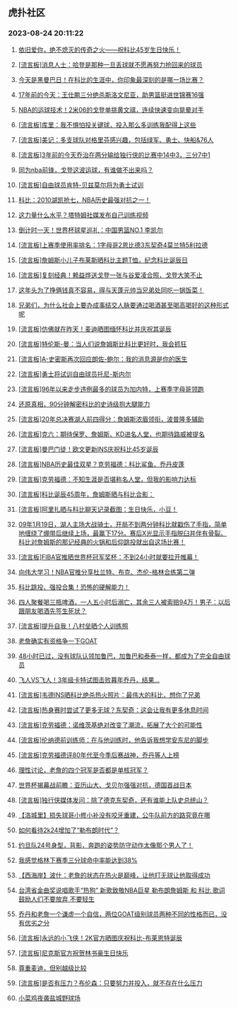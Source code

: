 ## 虎扑社区 
### 2023-08-24 20:11:22

1. [依旧爱你，绝不熄灭的传奇之火——祝科比45岁生日快乐️！](https://bbs.hupu.com/61806146.html)

2. [[流言板]消息人士：哈登是那种一旦丢球就不愿再努力抢回来的球员](https://bbs.hupu.com/61806413.html)

3. [今天是黑曼巴日！在科比的生涯中，你印象最深刻的是哪一场比赛？](https://bbs.hupu.com/61805838.html)

4. [17年前的今天：王仕鹏三分绝杀斯洛文尼亚，助男篮挺进世锦赛16强](https://bbs.hupu.com/61805473.html)

5. [NBA的运球技术！2米06的戈登单挑黄文祺，连续快速变向晃晕对手](https://bbs.hupu.com/61804638.html)

6. [[流言板]库里：我不惧怕投关键球，投入那么多训练我配得上这些](https://bbs.hupu.com/61806815.html)

7. [[流言板]美记：多支球队对格里芬感兴趣，包括绿军、勇士、快船&76人](https://bbs.hupu.com/61804711.html)

8. [[流言板]3年前的今天乔治在两分输给独行侠的比赛中14中3，三分7中1](https://bbs.hupu.com/61805929.html)

9. [同为nba前锋，戈登这波运球，有谁做不出来吗？](https://bbs.hupu.com/61807516.html)

10. [[流言板]自由球员肯特-贝兹莫尔将为勇士试训](https://bbs.hupu.com/61805822.html)

11. [科比：2010湖凯抢七，NBA历史最强对抗之一！](https://bbs.hupu.com/61806189.html)

12. [这力量什么水平？塔特姆社媒发布自己训练视频](https://bbs.hupu.com/61805685.html)

13. [倒计时一天！世界杯球星巡礼：中国男篮NO.1 李凯尔](https://bbs.hupu.com/61804412.html)

14. [[流言板]上赛季使用率排名：1字母哥2恩比德3东契奇4莫兰特5利拉德](https://bbs.hupu.com/61804040.html)

15. [[流言板]詹姆斯小儿子布莱斯晒科比主题T恤，纪念科比诞辰日](https://bbs.hupu.com/61806920.html)

16. [[流言板]复刻经典！赖益烨送戈登一张与谷爱凌合照，戈登大笑不止](https://bbs.hupu.com/61804746.html)

17. [这年头为了挣俩钱真不容易，得与天蓬元帅当兄弟处同吃一锅饭菜！](https://bbs.hupu.com/61806906.html)

18. [兄弟们，为什么社会上要办成事结交人脉要通过喝酒甚至喝高喝好的这种形式呢](https://bbs.hupu.com/61807204.html)

19. [[流言板]仿佛就在昨天！麦迪晒图缅怀科比并庆祝其诞辰](https://bbs.hupu.com/61803669.html)

20. [[流言板]特伦斯-曼：当人们说詹姆斯比科比更好时，我会抓狂](https://bbs.hupu.com/61803844.html)

21. [[流言板]A-史密斯再次回应朗佐-鲍尔：我的消息源是你的医生](https://bbs.hupu.com/61806647.html)

22. [[流言板]勇士将试训自由球员托尼-斯内尔](https://bbs.hupu.com/61805922.html)

23. [[流言板]96年以来走步违例最多的球员为加内特，上赛季字母哥领跑](https://bbs.hupu.com/61803529.html)

24. [还原真相，90分钟解密科比的史诗级抱大腿能力](https://bbs.hupu.com/61807826.html)

25. [[流言板]20年总决赛湖人前四得分：詹姆斯浓眉领衔，波普隆多辅助](https://bbs.hupu.com/61805079.html)

26. [[流言板]克六：期待保罗、詹姆斯、KD进名人堂，也期待路威被提名](https://bbs.hupu.com/61811284.html)

27. [[流言板]曼巴门徒！欧文更新INS庆祝科比45岁诞辰](https://bbs.hupu.com/61807442.html)

28. [[流言板]NBA历史最佳双星？克劳福德：科比鲨鱼、乔丹皮蓬](https://bbs.hupu.com/61809994.html)

29. [[流言板]克劳福德：不知生涯是否堪称名人堂，但我的影响力达标](https://bbs.hupu.com/61810141.html)

30. [[流言板]科比诞辰45周年，詹姆斯晒与科比合影：️](https://bbs.hupu.com/61803348.html)

31. [[流言板]阿里扎晒与科比聊天记录截图：生日快乐，小豆！](https://bbs.hupu.com/61803416.html)

32. [09年1月19日，湖人主场大战骑士，开局不到两分钟科比就戳伤了手指，简单地缠绕了绷带后继续上场，最赢下17分。赛后X光显示手指脱臼并伴有骨裂。科比对詹姆斯的那记经典的火锅和后仰跳投就出自这场比赛！](https://bbs.hupu.com/61811528.html)

33. [[流言板]FIBA官推晒世界杯冠军奖杯：不到24小时就要拉开帷幕！](https://bbs.hupu.com/61810829.html)

34. [向伟大学习！NBA官推分享杜兰特、布克、杰伦-格林合练第二弹](https://bbs.hupu.com/61803364.html)

35. [科比跳投、强投合集！恐怖的硬解能力！](https://bbs.hupu.com/61805411.html)

36. [四人聚餐喝三瓶啤酒，一人五小时后溺亡，其余三人被索赔94万！男子：以后跟朋友喝酒先签生死状？](https://bbs.hupu.com/61810867.html)

37. [[流言板]提升自我！八村垒晒个人训练照](https://bbs.hupu.com/61808911.html)

38. [老詹确实有资格争一下GOAT](https://bbs.hupu.com/61810643.html)

39. [48小时已过，没有球队认领加鲁巴，加鲁巴和泰泰一样，都成为了完全自由球员](https://bbs.hupu.com/61804761.html)

40. [飞人VS飞人！3年级卡特试图击败暮年乔丹，结果...](https://bbs.hupu.com/61806453.html)

41. [[流言板]韦德INS晒科比绝杀热火照片：最伟大的科比，想你了兄弟](https://bbs.hupu.com/61803319.html)

42. [[流言板]热身赛时尝试了更多无球？东契奇：这会让我有更多休息时间](https://bbs.hupu.com/61810783.html)

43. [[流言板]克劳福德：诺维茨基绝对改变了潮流，拓展了大个的可能性](https://bbs.hupu.com/61811419.html)

44. [[流言板]伦纳德前训练师：在与他训练时，他告诉我想学安东尼的脚步](https://bbs.hupu.com/61806417.html)

45. [[流言板]克劳福德评80年代至今季后赛战神，乔丹等人上榜](https://bbs.hupu.com/61810070.html)

46. [理性讨论，老詹的四个冠军是否都是单核冠军？](https://bbs.hupu.com/61810136.html)

47. [世界杯揭幕战前瞻：亚历山大、戈贝尔强强对抗，德国首战日本](https://bbs.hupu.com/61810503.html)

48. [[流言板]独行侠媒体发问：除了德克东契奇，还有谁能上队史总统山？](https://bbs.hupu.com/61806304.html)

49. [【洛城里】损失球哥小修小补没有咬牙重建，公牛队前方的路究竟在哪](https://bbs.hupu.com/61810487.html)

50. [如何看待2k24增加了“勒布朗时代”？](https://bbs.hupu.com/61810777.html)

51. [约旦队24号身型，背影，奔跑的姿势防守动作太像那个男人了！](https://bbs.hupu.com/61810701.html)

52. [我感觉格林下赛季三分球命中率能达到38%](https://bbs.hupu.com/61810954.html)

53. [【西海岸】波什：老詹的状态在热火是巅峰，让他打无球让他取得成功](https://bbs.hupu.com/61808857.html)

54. [台湾省金曲奖说唱歌手“热狗” 新歌致敬NBA巨星 勒布朗詹姆斯 和 科比   歌词鼓励人们不要放弃 不要轻生](https://bbs.hupu.com/61811234.html)

55. [乔丹和老詹一个谦虚一个自信，两位GOAT级别球员两种不同的性格而已，没有优劣之分](https://bbs.hupu.com/61807034.html)

56. [[流言板]永远的小飞侠！2K官方晒图庆祝科比-布莱恩特诞辰](https://bbs.hupu.com/61803649.html)

57. [[流言板]尼克斯官方祝贺林书豪生日快乐](https://bbs.hupu.com/61803962.html)

58. [尊重麦迪，但别越级比较](https://bbs.hupu.com/61808625.html)

59. [[流言板]是否有压力？布伦森：只要努力并投入，就不存在什么压力](https://bbs.hupu.com/61810880.html)

60. [小菜鸡夜袭盐城野球场](https://bbs.hupu.com/61811315.html)

